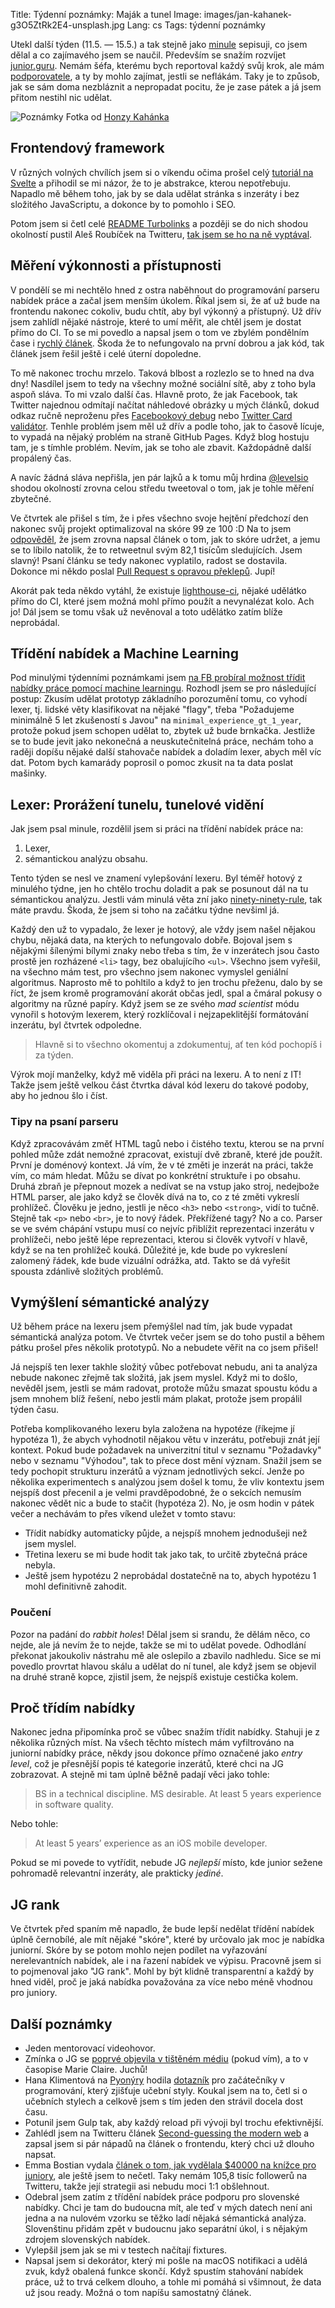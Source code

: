 Title: Týdenní poznámky: Maják a tunel
Image: images/jan-kahanek-g3O5ZtRk2E4-unsplash.jpg
Lang: cs
Tags: týdenní poznámky


Utekl další týden (11.5. — 15.5.) a tak stejně jako [minule]({filename}2020-05-08_prvni-tydenni-poznamky-trizeni-nabidek-prace.md) sepisuji, co jsem dělal a co zajímavého jsem se naučil. Především se snažím rozvíjet [junior.guru](https://junior.guru/). Nemám šéfa, kterému bych reportoval každý svůj krok, ale mám [podporovatele](https://junior.guru/donate/), a ty by mohlo zajímat, jestli se neflákám. Taky je to způsob, jak se sám doma nezbláznit a nepropadat pocitu, že je zase pátek a já jsem přitom nestihl nic udělat.

![Poznámky]({static}/images/jan-kahanek-g3O5ZtRk2E4-unsplash.jpg)
Fotka od [Honzy Kahánka](https://unsplash.com/@honza_kahanek)

## Frontendový framework

V různých volných chvílích jsem si o víkendu očima prošel celý [tutoriál na Svelte](https://svelte.dev/tutorial/) a přihodil se mi názor, že to je abstrakce, kterou nepotřebuju. Napadlo mě během toho, jak by se dala udělat stránka s inzeráty i bez složitého JavaScriptu, a dokonce by to pomohlo i SEO.

Potom jsem si četl celé [README Turbolinks](https://github.com/turbolinks/turbolinks/blob/master/README.md) a později se do nich shodou okolností pustil Aleš Roubíček na Twitteru, [tak jsem se ho na ně vyptával](https://twitter.com/honzajavorek/status/1260458654857338881).


## Měření výkonnosti a přístupnosti

V pondělí se mi nechtělo hned z ostra naběhnout do programování parseru nabídek práce a začal jsem menším úkolem. Říkal jsem si, že ať už bude na frontendu nakonec cokoliv, budu chtít, aby byl výkonný a přístupný. Už dřív jsem zahlídl nějaké nástroje, které to umí měřit, ale chtěl jsem je dostat přímo do CI. To se mi povedlo a napsal jsem o tom ve zbylém pondělním čase i [rychlý článek]({filename}2020-05-11_monitoring-performance-with-lighthouse-and-circleci.md). Škoda že to nefungovalo na první dobrou a jak kód, tak článek jsem řešil ještě i celé úterní dopoledne.

To mě nakonec trochu mrzelo. Taková blbost a rozlezlo se to hned na dva dny! Nasdílel jsem to tedy na všechny možné sociální sítě, aby z toho byla aspoň sláva. To mi vzalo další čas. Hlavně proto, že jak Facebook, tak Twitter najednou odmítají načítat náhledové obrázky u mých článků, dokud odkaz ručně neproženu přes [Facebookový debug](https://developers.facebook.com/tools/debug/) nebo [Twitter Card validátor](https://cards-dev.twitter.com/validator). Tenhle problém jsem měl už dřív a podle toho, jak to časově lícuje, to vypadá na nějaký problém na straně GitHub Pages. Když blog hostuju tam, je s tímhle problém. Nevím, jak se toho ale zbavit. Každopádně další propálený čas.

A navíc žádná sláva nepřišla, jen pár lajků a k tomu můj hrdina [@levelsio](https://twitter.com/levelsio/) shodou okolností zrovna celou středu tweetoval o tom, jak je tohle měření zbytečné.

Ve čtvrtek ale přišel s tím, že i přes všechno svoje hejtění předchozí den nakonec svůj projekt optimalizoval na skóre 99 ze 100 :D Na to jsem [odpověděl](https://twitter.com/honzajavorek/status/1260815778070265857), že jsem zrovna napsal článek o tom, jak to skóre udržet, a jemu se to líbilo natolik, že to retweetnul svým 82,1 tisícům sledujících. Jsem slavný! Psaní článku se tedy nakonec vyplatilo, radost se dostavila. Dokonce mi někdo poslal [Pull Request s opravou překlepů](https://github.com/honzajavorek/honzajavorek.cz/pull/96). Jupí!

Akorát pak teda někdo vytáhl, že existuje [lighthouse-ci](https://github.com/GoogleChrome/lighthouse-ci), nějaké udělátko přímo do CI, které jsem možná mohl přímo použít a nevynalézat kolo. Ach jo! Dál jsem se tomu však už nevěnoval a toto udělátko zatím blíže neprobádal.


## Třídění nabídek a Machine Learning

Pod minulými týdenními poznámkami jsem [na FB probíral možnost třídit nabídky práce pomocí machine learningu](https://www.facebook.com/honzajavorek/posts/10158091079317707). Rozhodl jsem se pro následující postup: Zkusím udělat prototyp základního porozumění tomu, co vyhodí lexer, tj. lidské věty klasifikovat na nějaké "flagy", třeba "Požadujeme minimálně 5 let zkušeností s Javou" na `minimal_experience_gt_1_year`, protože pokud jsem schopen udělat to, zbytek už bude brnkačka. Jestliže se to bude jevit jako nekonečná a neuskutečnitelná práce, nechám toho a raději dopíšu nějaké další stahovače nabídek a doladím lexer, abych měl víc dat. Potom bych kamarády poprosil o pomoc zkusit na ta data poslat mašinky.


## Lexer: Prorážení tunelu, tunelové vidění

Jak jsem psal minule, rozdělil jsem si práci na třídění nabídek práce na:

1. Lexer,
2. sémantickou analýzu obsahu.

Tento týden se nesl ve znamení vylepšování lexeru. Byl téměř hotový z minulého týdne, jen ho chtělo trochu doladit a pak se posunout dál na tu sémantickou analýzu. Jestli vám minulá věta zní jako [ninety-ninety-rule](https://en.wikipedia.org/wiki/Ninety-ninety_rule), tak máte pravdu. Škoda, že jsem si toho na začátku týdne nevšiml já.

Každý den už to vypadalo, že lexer je hotový, ale vždy jsem našel nějakou chybu, nějaká data, na kterých to nefungovalo dobře. Bojoval jsem s nějakými šílenými bílymi znaky nebo třeba s tím, že v inzerátech jsou často prostě jen rozházené `<li>` tagy, bez obalujícího `<ul>`. Všechno jsem vyřešil, na všechno mám test, pro všechno jsem nakonec vymyslel geniální algoritmus. Naprosto mě to pohltilo a když to jen trochu přeženu, dalo by se říct, že jsem kromě programování akorát občas jedl, spal a čmáral pokusy o algoritmy na různé papíry. Když jsem se ze svého _mad scientist_ módu vynořil s hotovým lexerem, který rozklíčoval i nejzapeklitější formátování inzerátu, byl čtvrtek odpoledne.

> Hlavně si to všechno okomentuj a zdokumentuj, ať ten kód pochopíš i za týden.

Výrok mojí manželky, když mě viděla při práci na lexeru. A to není z IT! Takže jsem ještě velkou část čtvrtka dával kód lexeru do takové podoby, aby ho jednou šlo i číst.


### Tipy na psaní parseru

Když zpracovávám změť HTML tagů nebo i čistého textu, kterou se na první pohled může zdát nemožné zpracovat, existují dvě zbraně, které jde použít. První je doménový kontext. Já vím, že v té změti je inzerát na práci, takže vím, co mám hledat. Můžu se dívat po konkrétní struktuře i po obsahu. Druhá zbraň je přepnout mozek a nedívat se na vstup jako stroj, nedejbože HTML parser, ale jako když se člověk dívá na to, co z té změti vykreslí prohlížeč. Člověku je jedno, jestli je něco `<h3>` nebo `<strong>`, vidí to tučně. Stejně tak `<p>` nebo `<br>`, je to nový řádek. Překřížené tagy? No a co. Parser se ve svém chápání vstupu musí co nejvíc přiblížit reprezentaci inzerátu v prohlížeči, nebo ještě lépe reprezentaci, kterou si člověk vytvoří v hlavě, když se na ten prohlížeč kouká. Důležité je, kde bude po vykreslení zalomený řádek, kde bude vizuální odrážka, atd. Takto se dá vyřešit spousta zdánlivě složitých problémů.


## Vymýšlení sémantické analýzy

Už během práce na lexeru jsem přemýšlel nad tím, jak bude vypadat sémantická analýza potom. Ve čtvrtek večer jsem se do toho pustil a během pátku prošel přes několik prototypů. No a nebudete věřit na co jsem přišel!

Já nejspíš ten lexer takhle složitý vůbec potřebovat nebudu, ani ta analýza nebude nakonec zřejmě tak složitá, jak jsem myslel. Když mi to došlo, nevěděl jsem, jestli se mám radovat, protože můžu smazat spoustu kódu a jsem mnohem blíž řešení, nebo jestli mám plakat, protože jsem propálil týden času.

Potřeba komplikovaného lexeru byla založena na hypotéze (říkejme jí hypotéza 1), že abych vyhodnotil nějakou větu v inzerátu, potřebuji znát její kontext. Pokud bude požadavek na univerzitní titul v seznamu "Požadavky" nebo v seznamu "Výhodou", tak to přece dost mění význam. Snažil jsem se tedy pochopit strukturu inzerátů a význam jednotlivých sekcí. Jenže po několika experimentech s analýzou jsem došel k tomu, že vliv kontextu jsem nejspíš dost přecenil a je velmi pravděpodobné, že o sekcích nemusím nakonec vědět nic a bude to stačit (hypotéza 2). No, je osm hodin v pátek večer a nechávám to přes víkend uležet v tomto stavu:

- Třídit nabídky automaticky půjde, a nejspíš mnohem jednodušeji než jsem myslel.
- Třetina lexeru se mi bude hodit tak jako tak, to určitě zbytečná práce nebyla.
- Ještě jsem hypotézu 2 neprobádal dostatečně na to, abych hypotézu 1 mohl definitivně zahodit.


### Poučení

Pozor na padání do _rabbit holes_! Dělal jsem si srandu, že dělám něco, co nejde, ale já nevím že to nejde, takže se mi to udělat povede. Odhodlání překonat jakoukoliv nástrahu mě ale oslepilo a zbavilo nadhledu. Sice se mi povedlo provrtat hlavou skálu a udělat do ní tunel, ale když jsem se objevil na druhé straně kopce, zjistil jsem, že nejspíš existuje cestička kolem.


## Proč třídím nabídky

Nakonec jedna připomínka proč se vůbec snažím třídit nabídky. Stahuji je z několika různých míst. Na všech těchto místech mám vyfiltrováno na juniorní nabídky práce, někdy jsou dokonce přímo označené jako _entry level_, což je přesnější popis té kategorie inzerátů, které chci na JG zobrazovat. A stejně mi tam úplně běžně padají věci jako tohle:

> BS in a technical discipline. MS desirable. At least 5 years experience in software quality.

Nebo tohle:

> At least 5 years’ experience as an iOS mobile developer.

Pokud se mi povede to vytřídit, nebude JG _nejlepší_ místo, kde junior sežene pohromadě relevantní inzeráty, ale prakticky _jediné_.


## JG rank

Ve čtvrtek před spaním mě napadlo, že bude lepší nedělat třídění nabídek úplně černobílé, ale mít nějaké "skóre", které by určovalo jak moc je nabídka juniorní. Skóre by se potom mohlo nejen podílet na vyřazování nerelevantních nabídek, ale i na řazení nabídek ve výpisu. Pracovně jsem si to pojmenoval jako "JG rank". Mohl by být klidně transparentní a každý by hned viděl, proč je jaká nabídka považována za více nebo méně vhodnou pro juniory.


## Další poznámky

- Jeden mentorovací videohovor.
- Zmínka o JG se [poprvé objevila v tištěném médiu](https://twitter.com/pavlina_speaks/status/1258734537254809600?s=21) (pokud vím), a to v časopise Marie Claire. Juchů!
- Hana Klimentová na [Pyonýry](https://www.facebook.com/groups/pyonieri/) hodila [dotazník](http://vyuka-programovani-pro-zacatecniky.hanka.one/public/test) pro začátečníky v programování, který zjišťuje učební styly. Koukal jsem na to, četl si o učebních stylech a celkově jsem s tím jeden den strávil docela dost času.
- Potunil jsem Gulp tak, aby každý reload při vývoji byl trochu efektivnější.
- Zahlédl jsem na Twitteru článek [Second-guessing the modern web](https://macwright.org/2020/05/10/spa-fatigue.html) a zapsal jsem si pár nápadů na článek o frontendu, který chci už dlouho napsat.
- Emma Bostian vydala [článek o tom, jak vydělala $40000 na knížce pro juniory](https://compiled.blog/blog/how-i-made-40000-dollars-on-a-book), ale ještě jsem to nečetl. Taky nemám 105,8 tisíc followerů na Twitteru, takže její strategii asi nebudu moci 1:1 obšlehnout.
- Odebral jsem zatím z třídění nabídek práce podporu pro slovenské nabídky. Chci je tam do budoucna mít, ale teď v mých datech není ani jedna a na nulovém vzorku se těžko ladí nějaká sémantická analýza. Slovenštinu přidám zpět v budoucnu jako separátní úkol, i s nějakým zdrojem slovenských nabídek.
- Vylepšil jsem jak se mi v testech načítají fixtures.
- Napsal jsem si dekorátor, který mi pošle na macOS notifikaci a udělá zvuk, když obalená funkce skončí. Když spustím stahování nabídek práce, už to trvá celkem dlouho, a tohle mi pomáhá si všimnout, že data už jsou ready. Možná o tom napíšu samostatný článek.

